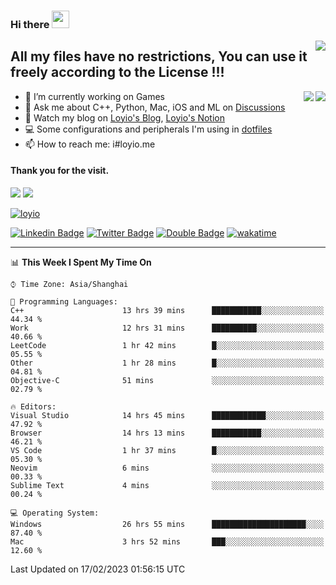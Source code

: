 <h3 align="left">Hi there <img src="https://media.giphy.com/media/hvRJCLFzcasrR4ia7z/giphy.gif" width="28"></h3>
<a align="right" href="https://github.com/loyio/loyio/blob/master/STAR/README.md"><img align="right" src="https://img.shields.io/badge/LOYIO-STAR-green" /></a>

## All my files have no restrictions, You can use it freely according to the License !!!

<a href="https://github.com/loyio#gh-light-mode-only">
     <img align="right"  src="https://loy-readme.vercel.app/api/top-langs/?username=loyio&langs_count=6&hide=css,html,jupyter%20notebook" />
</a>

<a href="https://github.com/loyio#gh-dark-mode-only">
  <img align="right"  src="https://loy-readme.vercel.app/api/top-langs/?username=loyio&langs_count=6&theme=slateorange&hide=css,html,jupyter%20notebook" />
</a>



- 🔭 I’m currently working on Games
- 💬 Ask me about C++, Python, Mac, iOS and ML on [Discussions](https://github.com/loyio/blog/discussions)
- 📔 Watch my blog on [Loyio's Blog](https://loyio.me), [Loyio's Notion](https://loyio.notion.site/loyio/Loyio-s-Dashboard-2f56bd29222a445ea9d9e8802a1ac83b)
- 💻 Some configurations and peripherals I'm using in [dotfiles](https://github.com/loyio/dotfiles)
- 📫 How to reach me: i#loyio.me


#### Thank you for the visit.
<img src="http://profile-counter.glitch.me/loyio/count.svg" />

<img src="https://loy-readme.vercel.app/api?username=loyio&show_icons=true&hide=stars&include_all_commits=true&hide_title=true&theme=slateorange" />

     

[![loyio](https://github-profile-trophy.vercel.app/?username=loyio&theme=onedark&column=4)](https://github.com/loyio)

[![Linkedin Badge](https://img.shields.io/badge/-@loyio-0077b5?style=flat-square&logo=Linkedin&logoColor=white&labelColor=0077b5&link=https://www.linkedin.com/in/loyio-hex-363172158/)](https://www.linkedin.com/in/loyio-hex-363172158/)
[![Twitter Badge](https://img.shields.io/badge/-@loyiome-1ca0f1?style=flat-square&labelColor=1ca0f1&logo=twitter&logoColor=white&link=https://twitter.com/loyiome)](https://twitter.com/loyiome)
[![Double Badge](https://img.shields.io/badge/@loyio-007722?style=flat&logo=Douban&logoColor=white)](https://www.douban.com/people/susmote)
[![wakatime](https://wakatime.com/badge/user/c0ddc104-5a20-41d1-ab9a-c4d9ea20a4d9.svg)](https://wakatime.com/@c0ddc104-5a20-41d1-ab9a-c4d9ea20a4d9)

-------
<!--START_SECTION:waka-->
📊 **This Week I Spent My Time On** 

```text
⌚︎ Time Zone: Asia/Shanghai

💬 Programming Languages: 
C++                      13 hrs 39 mins      ███████████░░░░░░░░░░░░░░   44.34 % 
Work                     12 hrs 31 mins      ██████████░░░░░░░░░░░░░░░   40.66 % 
LeetCode                 1 hr 42 mins        █░░░░░░░░░░░░░░░░░░░░░░░░   05.55 % 
Other                    1 hr 28 mins        █░░░░░░░░░░░░░░░░░░░░░░░░   04.81 % 
Objective-C              51 mins             ░░░░░░░░░░░░░░░░░░░░░░░░░   02.79 % 

🔥 Editors: 
Visual Studio            14 hrs 45 mins      ████████████░░░░░░░░░░░░░   47.92 % 
Browser                  14 hrs 13 mins      ███████████░░░░░░░░░░░░░░   46.21 % 
VS Code                  1 hr 37 mins        █░░░░░░░░░░░░░░░░░░░░░░░░   05.30 % 
Neovim                   6 mins              ░░░░░░░░░░░░░░░░░░░░░░░░░   00.33 % 
Sublime Text             4 mins              ░░░░░░░░░░░░░░░░░░░░░░░░░   00.24 % 

💻 Operating System: 
Windows                  26 hrs 55 mins      █████████████████████░░░░   87.40 % 
Mac                      3 hrs 52 mins       ███░░░░░░░░░░░░░░░░░░░░░░   12.60 % 

```


 Last Updated on 17/02/2023 01:56:15 UTC
<!--END_SECTION:waka-->
